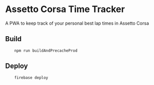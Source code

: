# Assetto Corsa Time Tracker
A PWA to keep track of your personal best lap times in Assetto Corsa


## Build
```
    npm run buildAndPrecacheProd
```

## Deploy
```
    firebase deploy
```
